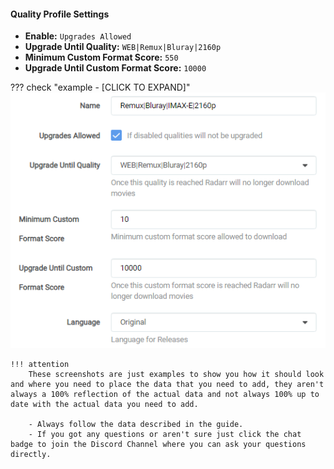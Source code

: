 #### Quality Profile Settings

- **Enable:** `Upgrades Allowed`
- **Upgrade Until Quality:** `WEB|Remux|Bluray|2160p`
- **Minimum Custom Format Score:** `550`
- **Upgrade Until Custom Format Score:** `10000`

??? check "example - [CLICK TO EXPAND]"
    ![!Quality Profile Settings](/SQP/images/2-qp-settings.png)

    !!! attention
        These screenshots are just examples to show you how it should look and where you need to place the data that you need to add, they aren't always a 100% reflection of the actual data and not always 100% up to date with the actual data you need to add.

        - Always follow the data described in the guide.
        - If you got any questions or aren't sure just click the chat badge to join the Discord Channel where you can ask your questions directly.
